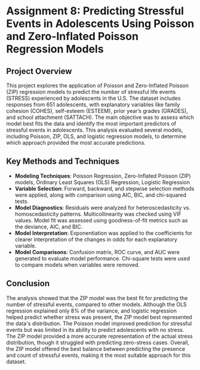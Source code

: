 # Assignment 8: Predicting Stressful Events in Adolescents Using Poisson and Zero-Inflated Poisson Regression Models

## Project Overview
This project explores the application of Poisson and Zero-Inflated Poisson (ZIP) regression models to predict the number of stressful life events (STRESS) experienced by adolescents in the U.S. The dataset includes responses from 651 adolescents, with explanatory variables like family cohesion (COHES), self-esteem (ESTEEM), prior year’s grades (GRADES), and school attachment (SATTACH). The main objective was to assess which model best fits the data and identify the most important predictors of stressful events in adolescents. This analysis evaluated several models, including Poisson, ZIP, OLS, and logistic regression models, to determine which approach provided the most accurate predictions.

## Key Methods and Techniques
- **Modeling Techniques**: Poisson Regression, Zero-Inflated Poisson (ZIP) models, Ordinary Least Squares (OLS) Regression, Logistic Regression
- **Variable Selection**: Forward, backward, and stepwise selection methods were applied, along with comparison using AIC, BIC, and chi-squared tests.
- **Model Diagnostics**: Residuals were analyzed for heteroscedasticity vs. homoscedasticity patterns. Multicollinearity was checked using VIF values. Model fit was assessed using goodness-of-fit metrics such as the deviance, AIC, and BIC.
- **Model Interpretation**: Exponentiation was applied to the coefficients for clearer interpretation of the changes in odds for each explanatory variable. 
- **Model Comparisons**: Confusion matrix, ROC curve, and AUC were generated to evaluate model performance. Chi-square tests were used to compare models when variables were removed.
  
## Conclusion
The analysis showed that the ZIP model was the best fit for predicting the number of stressful events, compared to other models. Although the OLS regression explained only 8% of the variance, and logistic regression helped predict whether stress was present, the ZIP model best represented the data's distribution. The Poisson model improved prediction for stressful events but was limited in its ability to predict adolescents with no stress. The ZIP model provided a more accurate representation of the actual stress distribution, though it struggled with predicting zero-stress cases. Overall, the ZIP model offered the best balance between predicting the presence and count of stressful events, making it the most suitable approach for this dataset.
